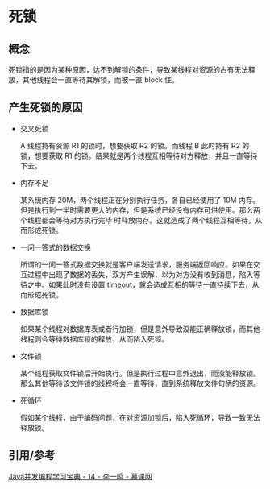 # 死锁



## 概念

死锁指的是因为某种原因，达不到解锁的条件，导致某线程对资源的占有无法释放，其他线程会一直等待其解锁，而被一直 block 住。



## 产生死锁的原因

- 交叉死锁

  A 线程持有资源 R1 的锁时，想要获取 R2 的锁。而线程 B 此时持有 R2 的锁，想要获取 R1 的锁。结果就是两个线程互相等待对方释放，并且一直等待下去。

- 内存不足

  某系统内存 20M，两个线程正在分别执行任务，各自已经使用了 10M 内存。但是执行到一半时需要更大的内存，但是系统已经没有内存可供使用。那么两个线程都会等待对方执行完毕 时释放内存。这就造成了两个线程互相等待，从而形成死锁。

- 一问一答式的数据交换

  所谓的一问一答式数据交换就是客户端发送请求，服务端返回响应。如果在交互过程中出现了数据的丢失，双方产生误解，以为对方没有收到消息，陷入等待之中。如果此时没有设置 timeout，就会造成互相的等待一直持续下去，从而形成死锁。

- 数据库锁

  如果某个线程对数据库表或者行加锁，但是意外导致没能正确释放锁，而其他线程则会等待数据库锁的释放，从而陷入死锁。

- 文件锁

  某个线程获取文件锁后开始执行。但是执行过程中意外退出，而没能释放锁。那么其他等待该文件锁的线程将会一直等待，直到系统释放文件句柄的资源。

- 死循环

  假如某个线程，由于编码问题，在对资源加锁后，陷入死循环，导致一致无法释放锁。



## 引用/参考

[ Java并发编程学习宝典 - 14 - 李一鸣 - 慕课网](https://www.imooc.com/read/49/article/940)